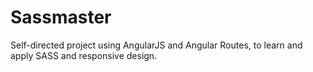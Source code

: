 # Sassmaster

Self-directed project using AngularJS and Angular Routes, to learn and apply SASS and responsive design.

